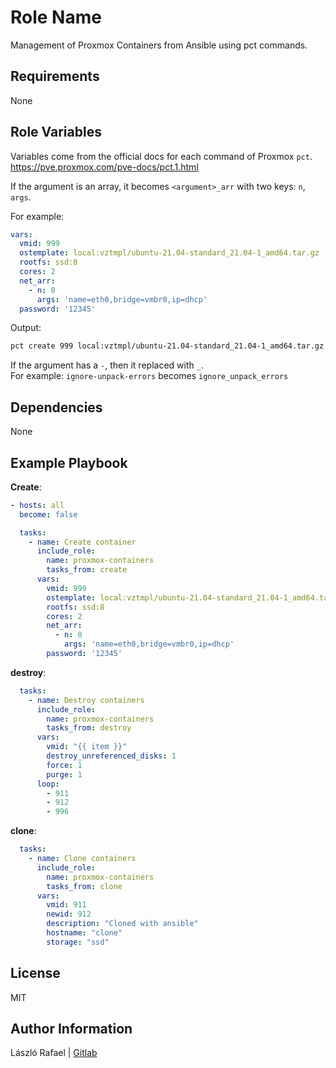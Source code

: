 Role Name
=========

Management of Proxmox Containers from Ansible using pct commands.

Requirements
------------

None

Role Variables
--------------

Variables come from the official docs for each command of Proxmox `pct`.  
https://pve.proxmox.com/pve-docs/pct.1.html 

If the argument is an array, it becomes `<argument>_arr` with
two keys: `n`, `args`.

For example:

```yml
vars:
  vmid: 999
  ostemplate: local:vztmpl/ubuntu-21.04-standard_21.04-1_amd64.tar.gz
  rootfs: ssd:8
  cores: 2
  net_arr:
    - n: 0
      args: 'name=eth0,bridge=vmbr0,ip=dhcp'
  password: '12345'
```

Output:

```bash
pct create 999 local:vztmpl/ubuntu-21.04-standard_21.04-1_amd64.tar.gz --rootfs ssd:8 --cores 2 --net0 name=eth0,bridge=vmbr0,ip=dhcp --password 12345
```

If the argument has a `-`, then it replaced with `_`.  
For example: `ignore-unpack-errors` becomes `ignore_unpack_errors`

Dependencies
------------

None

Example Playbook
----------------


**Create**:

```yml
- hosts: all
  become: false

  tasks:
    - name: Create container
      include_role:
        name: proxmox-containers
        tasks_from: create
      vars:
        vmid: 999
        ostemplate: local:vztmpl/ubuntu-21.04-standard_21.04-1_amd64.tar.gz
        rootfs: ssd:8
        cores: 2
        net_arr:
          - n: 0
            args: 'name=eth0,bridge=vmbr0,ip=dhcp'
        password: '12345'
```

**destroy**:

```yml
  tasks:
    - name: Destroy containers
      include_role:
        name: proxmox-containers
        tasks_from: destroy
      vars:
        vmid: "{{ item }}"
        destroy_unreferenced_disks: 1
        force: 1
        purge: 1
      loop:
        - 911
        - 912
        - 996
```

**clone**:
```yml
  tasks:
    - name: Clone containers
      include_role:
        name: proxmox-containers
        tasks_from: clone
      vars:
        vmid: 911
        newid: 912
        description: "Cloned with ansible"
        hostname: "clone"
        storage: "ssd"
```

License
-------

MIT

Author Information
------------------

László Rafael | [Gitlab](https://gitlab.com/rlacko58)

